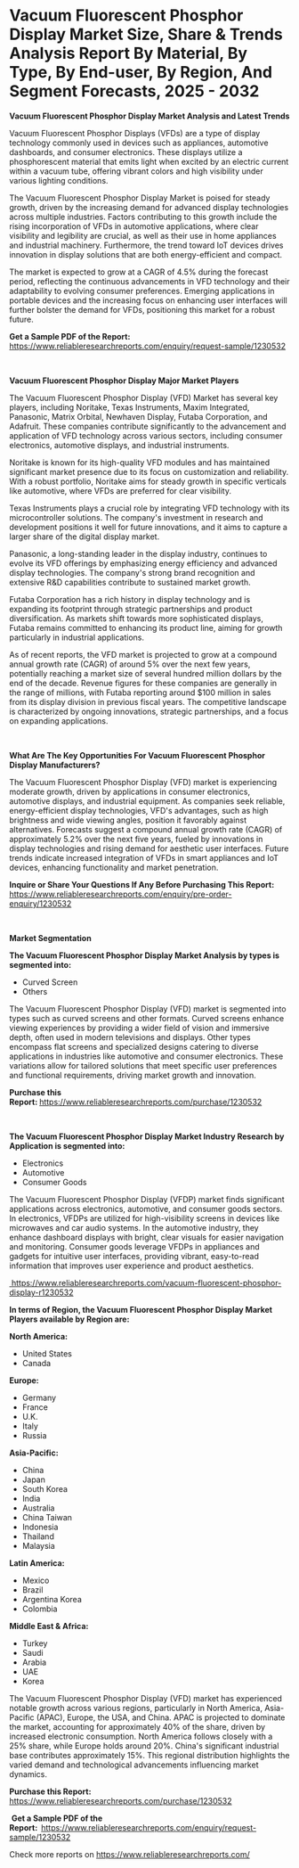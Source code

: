 <p><h1>Vacuum Fluorescent Phosphor Display Market Size, Share & Trends Analysis Report By Material, By Type, By End-user, By Region, And Segment Forecasts, 2025 - 2032</h1></p><p><strong>Vacuum Fluorescent Phosphor Display Market Analysis and Latest Trends</strong></p>
<p><p>Vacuum Fluorescent Phosphor Displays (VFDs) are a type of display technology commonly used in devices such as appliances, automotive dashboards, and consumer electronics. These displays utilize a phosphorescent material that emits light when excited by an electric current within a vacuum tube, offering vibrant colors and high visibility under various lighting conditions.</p><p>The Vacuum Fluorescent Phosphor Display Market is poised for steady growth, driven by the increasing demand for advanced display technologies across multiple industries. Factors contributing to this growth include the rising incorporation of VFDs in automotive applications, where clear visibility and legibility are crucial, as well as their use in home appliances and industrial machinery. Furthermore, the trend toward IoT devices drives innovation in display solutions that are both energy-efficient and compact.</p><p>The market is expected to grow at a CAGR of 4.5% during the forecast period, reflecting the continuous advancements in VFD technology and their adaptability to evolving consumer preferences. Emerging applications in portable devices and the increasing focus on enhancing user interfaces will further bolster the demand for VFDs, positioning this market for a robust future.</p></p>
<p><strong>Get a Sample PDF of the Report:&nbsp;</strong> <a href="https://www.reliableresearchreports.com/enquiry/request-sample/1230532?utm_campaign=2119&utm_medium=2&utm_source=Github&utm_content=ia&utm_term=13022025&utm_id=vacuum-fluorescent-phosphor-display">https://www.reliableresearchreports.com/enquiry/request-sample/1230532</a></p>
<p>&nbsp;</p>
<p><strong>Vacuum Fluorescent Phosphor Display Major Market Players</strong></p>
<p><p>The Vacuum Fluorescent Phosphor Display (VFD) Market has several key players, including Noritake, Texas Instruments, Maxim Integrated, Panasonic, Matrix Orbital, Newhaven Display, Futaba Corporation, and Adafruit. These companies contribute significantly to the advancement and application of VFD technology across various sectors, including consumer electronics, automotive displays, and industrial instruments.</p><p>Noritake is known for its high-quality VFD modules and has maintained significant market presence due to its focus on customization and reliability. With a robust portfolio, Noritake aims for steady growth in specific verticals like automotive, where VFDs are preferred for clear visibility.</p><p>Texas Instruments plays a crucial role by integrating VFD technology with its microcontroller solutions. The company's investment in research and development positions it well for future innovations, and it aims to capture a larger share of the digital display market.</p><p>Panasonic, a long-standing leader in the display industry, continues to evolve its VFD offerings by emphasizing energy efficiency and advanced display technologies. The company's strong brand recognition and extensive R&D capabilities contribute to sustained market growth.</p><p>Futaba Corporation has a rich history in display technology and is expanding its footprint through strategic partnerships and product diversification. As markets shift towards more sophisticated displays, Futaba remains committed to enhancing its product line, aiming for growth particularly in industrial applications.</p><p>As of recent reports, the VFD market is projected to grow at a compound annual growth rate (CAGR) of around 5% over the next few years, potentially reaching a market size of several hundred million dollars by the end of the decade. Revenue figures for these companies are generally in the range of millions, with Futaba reporting around $100 million in sales from its display division in previous fiscal years. The competitive landscape is characterized by ongoing innovations, strategic partnerships, and a focus on expanding applications.</p></p>
<p>&nbsp;</p>
<p><strong>What Are The Key Opportunities For Vacuum Fluorescent Phosphor Display Manufacturers?</strong></p>
<p><p>The Vacuum Fluorescent Phosphor Display (VFD) market is experiencing moderate growth, driven by applications in consumer electronics, automotive displays, and industrial equipment. As companies seek reliable, energy-efficient display technologies, VFD's advantages, such as high brightness and wide viewing angles, position it favorably against alternatives. Forecasts suggest a compound annual growth rate (CAGR) of approximately 5.2% over the next five years, fueled by innovations in display technologies and rising demand for aesthetic user interfaces. Future trends indicate increased integration of VFDs in smart appliances and IoT devices, enhancing functionality and market penetration.</p></p>
<p><strong>Inquire or Share Your Questions If Any Before Purchasing This Report:</strong> <a href="https://www.reliableresearchreports.com/enquiry/pre-order-enquiry/1230532?utm_campaign=2119&utm_medium=2&utm_source=Github&utm_content=ia&utm_term=13022025&utm_id=vacuum-fluorescent-phosphor-display">https://www.reliableresearchreports.com/enquiry/pre-order-enquiry/1230532</a></p>
<p>&nbsp;</p>
<p><strong>Market Segmentation</strong></p>
<p><strong>The Vacuum Fluorescent Phosphor Display Market Analysis by types is segmented into:</strong></p>
<p><ul><li>Curved Screen</li><li>Others</li></ul></p>
<p><p>The Vacuum Fluorescent Phosphor Display (VFD) market is segmented into types such as curved screens and other formats. Curved screens enhance viewing experiences by providing a wider field of vision and immersive depth, often used in modern televisions and displays. Other types encompass flat screens and specialized designs catering to diverse applications in industries like automotive and consumer electronics. These variations allow for tailored solutions that meet specific user preferences and functional requirements, driving market growth and innovation.</p></p>
<p><strong>Purchase this Report:&nbsp;</strong><a href="https://www.reliableresearchreports.com/purchase/1230532?utm_campaign=2119&utm_medium=2&utm_source=Github&utm_content=ia&utm_term=13022025&utm_id=vacuum-fluorescent-phosphor-display">https://www.reliableresearchreports.com/purchase/1230532</a></p>
<p>&nbsp;</p>
<p><strong>The Vacuum Fluorescent Phosphor Display Market Industry Research by Application is segmented into:</strong></p>
<p><ul><li>Electronics</li><li>Automotive</li><li>Consumer Goods</li></ul></p>
<p><p>The Vacuum Fluorescent Phosphor Display (VFDP) market finds significant applications across electronics, automotive, and consumer goods sectors. In electronics, VFDPs are utilized for high-visibility screens in devices like microwaves and car audio systems. In the automotive industry, they enhance dashboard displays with bright, clear visuals for easier navigation and monitoring. Consumer goods leverage VFDPs in appliances and gadgets for intuitive user interfaces, providing vibrant, easy-to-read information that improves user experience and product aesthetics.</p></p>
<p><a href="https://www.reliableresearchreports.com/vacuum-fluorescent-phosphor-display-r1230532?utm_campaign=2119&utm_medium=2&utm_source=Github&utm_content=ia&utm_term=13022025&utm_id=vacuum-fluorescent-phosphor-display">&nbsp;https://www.reliableresearchreports.com/vacuum-fluorescent-phosphor-display-r1230532</a></p>
<p><strong>In terms of Region, the Vacuum Fluorescent Phosphor Display Market Players available by Region are:</strong></p>
<p>
    <p> <strong> North America: </strong>
        <ul>
            <li>United States</li>
            <li>Canada</li>
        </ul>
        </p> 
    <p> <strong> Europe: </strong>
        <ul>
            <li>Germany</li>
            <li>France</li>
            <li>U.K.</li>
            <li>Italy</li>
            <li>Russia</li>
        </ul>
        </p> 
    <p> <strong> Asia-Pacific: </strong>
        <ul>
            <li>China</li>
            <li>Japan</li>
            <li>South Korea</li>
            <li>India</li>
            <li>Australia</li>
            <li>China Taiwan</li>
            <li>Indonesia</li>
            <li>Thailand</li>
            <li>Malaysia</li>
        </ul>
        </p> 
    <p> <strong> Latin America: </strong>
        <ul>
            <li>Mexico</li>
            <li>Brazil</li>
            <li>Argentina Korea</li>
            <li>Colombia</li>
        </ul>
        </p> 
    <p> <strong> Middle East & Africa: </strong>
        <ul>
            <li>Turkey</li>
            <li>Saudi</li>
            <li>Arabia</li>
            <li>UAE</li>
            <li>Korea</li>
        </ul>
    </p>
    </p>
<p><p>The Vacuum Fluorescent Phosphor Display (VFD) market has experienced notable growth across various regions, particularly in North America, Asia-Pacific (APAC), Europe, the USA, and China. APAC is projected to dominate the market, accounting for approximately 40% of the share, driven by increased electronic consumption. North America follows closely with a 25% share, while Europe holds around 20%. China's significant industrial base contributes approximately 15%. This regional distribution highlights the varied demand and technological advancements influencing market dynamics.</p></p>
<p><strong>Purchase this Report: </strong><a href="https://www.reliableresearchreports.com/purchase/1230532?utm_campaign=2119&utm_medium=2&utm_source=Github&utm_content=ia&utm_term=13022025&utm_id=vacuum-fluorescent-phosphor-display">https://www.reliableresearchreports.com/purchase/1230532</a></p>
<p>&nbsp;<strong>Get a Sample PDF of the Report:&nbsp;&nbsp;</strong><a href="https://www.reliableresearchreports.com/enquiry/request-sample/1230532?utm_campaign=2119&utm_medium=2&utm_source=Github&utm_content=ia&utm_term=13022025&utm_id=vacuum-fluorescent-phosphor-display">https://www.reliableresearchreports.com/enquiry/request-sample/1230532</a></p>
<p><strong></strong></p>
<p>Check more reports on <a href="https://www.reliableresearchreports.com/?utm_campaign=2119&utm_medium=2&utm_source=Github&utm_content=ia&utm_term=13022025&utm_id=vacuum-fluorescent-phosphor-display">https://www.reliableresearchreports.com/</a></p>